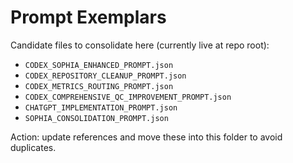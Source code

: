 # Prompt Exemplars

Candidate files to consolidate here (currently live at repo root):

- `CODEX_SOPHIA_ENHANCED_PROMPT.json`
- `CODEX_REPOSITORY_CLEANUP_PROMPT.json`
- `CODEX_METRICS_ROUTING_PROMPT.json`
- `CODEX_COMPREHENSIVE_QC_IMPROVEMENT_PROMPT.json`
- `CHATGPT_IMPLEMENTATION_PROMPT.json`
- `SOPHIA_CONSOLIDATION_PROMPT.json`

Action: update references and move these into this folder to avoid duplicates.
